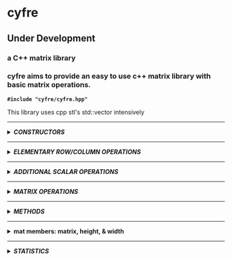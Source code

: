 # cyfre
## Under Development

### a C++ matrix library

### cyfre aims to provide an easy to use c++ matrix library with basic matrix operations.

**```#include "cyfre/cyfre.hpp"```**

This library uses cpp stl's std::vector intensively

--------------------------------------------------

<details>
<summary><b><i>CONSTRUCTORS</i></b></summary>
<br>

<!--=====================================================================================-->
<details>
<summary><b>cyfre::MATRIX_TYPES</b></summary>
<br>
  
  **defined** :
  ```c++
  cyfre::MATRIX_TYPES{IDENTITY,NULLZERO,SCALAR}
  ```

  <br>

  **use :**
  *cyfre::MATRIX_TYPES*
  ex:
  ```c++
  cyfre::NULLZERO // to select
  ```
</details>

<!--=====================================================================================-->
<details>
<summary><b>identity matrix</b></summary>
<br>
  
  **construct an identity matrix**

  ```c++
  cyfre::mat<int> mat_object(cyfre::IDENTITY,3);  /*

  mat_object = [[1,0,0],
                [0,1,0],
                [0,0,1]]

  */
  ```

</details>

<!--=====================================================================================-->
<details>
<summary><b>scalar matrix</b></summary>
<br>
  
  **construct an scalar matrix**

  ```c++
  cyfre::mat<int> mat_object(cyfre::SCALAR,3,7);  /*

  mat_object = [[7,0,0],
                [0,7,0],
                [0,0,7]]

  */
  ```

</details>

<!--=====================================================================================-->
<details>
<summary><b>zero/null matrix</b></summary>
<br>
  
  **construct an zero/null matrix**

  ```c++
  cyfre::mat<int> mat_object(cyfre::NULLZERO,3);  /*

  mat_object = [[0,0,0],
                [0,0,0],
                [0,0,0]]

  */
  ```

</details>

<!--=====================================================================================-->
<details>
<summary><b>shaped matrix with values</b></summary>
<br>
  
  **construct an costum shaped matrix, with initial values**

  ```c++
  cyfre::mat<int> mat_object(1,3,5);  /*

  mat_object = [[5],
                [5],
                [5]]

  */
  ```

</details>

<!--=====================================================================================-->
<details>
<summary><b>defined matrix (row)</b></summary>
<br>
  
  **construct and define a matrix**

  ```c++
  cyfre::mat<int> mat_object({5,10,15,20,25});

  // mat_object = [[5,10,15,20,25]] <-- (1x5 matrix)
  ```

</details>

<!--=====================================================================================-->
<details>
<summary><b>defined matrix (2D)</b></summary>
<br>
  
  **construct and define a matrix**

  ```c++
  cyfre::mat<int> mat_object({
    {1,2,3},
    {4,5,6},
    {7,8,9}
  });

  /*
    mat_object = [[1,2,3],
                  [4,5,6],
                  [7,8,9]]
  */
  ```

</details>

<!--=====================================================================================-->
<details>
<summary><b>read matrix from a txt file</b></summary>
<br>

  *matrix1.txt*

  ```txt
  23 12 53 34 23
  33 77 53 90 28
  87 26 11 24 31
  84 32 73 64 26
  77 88 45 97 86
  ```

  ```c++
  cyfre::mat<int> mat_object("matrix1.txt",' ');  /*

  mat_object = [
    [23,12,53,34,23]
    [33,77,53,90,28]
    [87,26,11,24,31]
    [84,32,73,64,26]
    [77,88,45,97,86]
  ]

  */
  ```

</details>

</details>

--------------------------------------------------

<details>
<summary><b><i>ELEMENTARY ROW/COLUMN OPERATIONS</i></b></summary>
<br>

**ROWS**
- row_swap(size_t,size_t)
- row_scale(S,size_t)
- row_scale(S,size_t,size_t)

**COLUMNS**
- column_swap(size_t,size_t)
- column_scale(S,size_t)
- column_scale(S,size_t,size_t)

<!--=====================================================================================-->
<details>
<summary><b>swaping rows/columns</b></summary>
<br>

**row_swap(row1,row2)**

```c++
cyfre::mat<int> mat_object({
  {1,2,3},
  {4,5,6},
  {7,8,9}
});

mat_object.row_swap(1,2);  /*

mat_object = [[ 1, 2, 3],
              [ 7, 8, 9],
              [ 4, 5, 6]]

*/
```
</details>

<!--=====================================================================================-->
<details>
<summary><b>scaling rows/columns</b></summary>
<br>

**row_scale(scalar_value,row_to_scale)**

```c++
cyfre::mat<int> mat_object({
  {1,2,3},
  {4,5,6},
  {7,8,9}
});

mat_object.row_scale(5,0);  /*

mat_object = [[ 5,10,15],
              [ 4, 5, 6],
              [ 7, 8, 9]]

*/
```
</details>

<!--=====================================================================================-->
<details>
<summary><b>scale a row/column then add the products to another row</b></summary>
<br>

**row_scale(scalar_value,row_to_scale,base_row)**

```c++
cyfre::mat<int> mat_object({
  {1,2,3},
  {4,5,6},
  {0,0,0}
});

mat_object.row_scale(7,0,2);  /*

mat_object = [[ 1, 2, 3],
              [ 4, 5, 6],
              [ 7,14,21]]

*/
```
</details>

</details>

--------------------------------------------------

<details>
<summary><b><i>ADDITIONAL SCALAR OPERATIONS</i></b></summary>
<br>

<!--=====================================================================================-->
<details>
<summary><b>selecting a scalar operation</b></summary>
<br>
  
  **defined** :
  ```c++
  cyfre::SCALAR_OPERATIONS{ADD,SUB,MUL,DIV}
  ```

  <br>

  **use :**
  *cyfre::SCALAR_OPERATION* <br>
  ex:
  ```c++
  cyfre::ADD // to select addition
  ```

<!--=====================================================================================-->
</details>

<details>
<summary><b>matrix scalar operation</b></summary>
<br>

**returns a copy scaled matrix of the original one**

```c++
cyfre::mat<int> mat_object({
  {1,2},
  {3,4}
});

cyfre::mat<int> a = mat_object+2;  /*

a = [[3,4],
     [5,6]]

NOTE : cyfre::mat<int> a = 2+mat_object;  <-- is also a valid expression

*/
```

</details>

<!--=====================================================================================-->
<details>
<summary><b>matrix scalar operation [self]</b></summary>
<br>

**scales all the elements of the matrix using a scalar value [changes the matrix itself]**

```c++
cyfre::mat<int> mat_object({
  {1,2},
  {3,4}
});

mat_object-=2;  /*

mat_object = [[-1,0],
              [ 1,2]]

*/
```

</details>

<!--=====================================================================================-->
<details>
<summary><b>row scalar operation</b></summary>
<br>

**scales all the elements of the row using a scalar value [changes the matrix itself]**

```c++
cyfre::mat<int> mat_object({
  {1,2},
  {3,4}
});

mat_object.scale_row(0,cyfre::MUL,2);  /*

mat_object = [[2,4],
              [3,4]]

*/
```

multiply all elements of the row '0' to 3, changes the original matrix

</details>

<!--=====================================================================================-->
<details>
<summary><b>column scalar operation</b></summary>
<br>

**scales all the elements of the column using a scalar value [changes the matrix itself]**

```c++
cyfre::mat<int> mat_object({
  {2,4},
  {6,8}
});

mat_object.scale_column(1,cyfre::DIV,2);  /*

mat_object = [[2,2],
              [6,4]]

*/
```

divides all elements of the column '1' to 2, changes the original matrix

</details>

<!--=====================================================================================-->
<details>
<summary><b>row to row operation</b></summary>
<br>

**scale a row using another row [changes the matrix itself]**

```c++
cyfre::mat<int> mat_object({
  {1,2,3},
  {4,5,6},
  {7,8,9}
});

mat_object.row_operation(1,cyfre::MUL,2);  /*

mat_object = [[ 1, 2, 3],
              [28,40,54],
              [ 7, 8, 9]]

*/
```
</details>

<!--=====================================================================================-->
<details>
<summary><b>column to column operation</b></summary>
<br>

**scale a column using another column [changes the matrix itself]**

```c++
cyfre::mat<int> mat_object({
  {1,2,3},
  {4,5,6},
  {7,8,9}
});

mat_object.column_operation(2,cyfre::DIV,3); /*

mat_object = [[ 1, 2, 1],
              [ 4, 4, 2],
              [ 7, 8, 3]]

*/
```
</details>

</details>

--------------------------------------------------

<details>
<summary><b><i>MATRIX OPERATIONS</i></b></summary>
<br>

<!--=====================================================================================-->
<details>
<summary><b>matrix addition</b></summary>
<br>

```c++
cyfre::mat<int> A({{ 1, 2, 3},
                   { 4, 5, 6}});

cyfre::mat<int> B({{-1,-2,-3},
                   {-4,-5,-6}});

cyfre::mat<int> C = A+B; /*

C = [[ 0, 0, 0],
     [ 0, 0, 0]]

*/
```
</details>

<!--=====================================================================================-->
<details>
<summary><b>matrix subtraction</b></summary>
<br>

```c++
cyfre::mat<int> A({{10, 1,33},
                   {44,50,12}});

cyfre::mat<int> B({{ 7,19, 5},
                   { 7, 6, 5}});

cyfre::mat<int> C = A-B; /*

C = [[ 3,-18,28],
     [37, 44, 7]]

*/
```
</details>

<!--=====================================================================================-->
<details>
<summary><b>matrix element-by-element division</b></summary>
<br>

```c++
cyfre::mat<int> A({{2,4,6},
                   {8,2,4}});

cyfre::mat<int> B({{1,4,3},
                   {2,2,1}});

cyfre::mat<int> C = A/B; /*

C = [[2,1,2],
     [4,1,4]]

*/
```
</details>

<!--=====================================================================================-->
<details>
<summary><b>hadamard product</b></summary>
<br>

```c++
cyfre::mat<int> A({{2,4,6},
                   {8,2,4}});

cyfre::mat<int> B({{1,4,3},
                   {2,2,1}});

cyfre::mat<int> C = cyfre::hadamard(A,B); /*

C = [[ 2,16,18],
     [16, 4, 4]]

*/

A.hadamard(B); /* faster in some cases because of direct operation on the A matrix

A = [[ 2,16,18],
     [16, 4, 4]]

*/
```
</details>

<!--=====================================================================================-->
<details>
<summary><b>multiplying matrices (dot product)</b></summary>
<br>

```c++
cyfre::mat<int> X({
  { 7,12,13},
  {14, 5,20},
  {66,42,-4}
});

cyfre::mat<int> W({{-3,4,56}});

cyfre::mat<int> Y = X*W;

// C = [[3731,2336,-183]]
```
</details>

</details>

--------------------------------------------------

<details>
<summary><b><i>METHODS</i></b></summary>
<br>

<!--=====================================================================================-->
<details>
<summary><b>sum of all elements</b></summary>
<br>

```c++
cyfre::mat<int> X({
  {1,2,3},
  {4,5,6},
  {7,8,9}
});

int sum = X.total();

// sum = 45

```
</details>

<!--=====================================================================================-->
<details>
<summary><b>sum of the main-diagonal</b></summary>
<br>

```c++
cyfre::mat<int> X({
  {1,2,3},
  {4,5,6},
  {7,8,9}
});

int diag_sum = X.trace();

// diag_sum = 15

```
</details>

<!--=====================================================================================-->
<details>
<summary><b>getting row/column as std::vector</b></summary>
<br>

```c++
cyfre::mat<int> plane({
  {1,2,3},
  {4,5,6},
  {7,8,9}
});

std::vector<int> x = plane.row(1);  
std::vector<int> y = plane.column(1);

/*

x = [4,5,6]
y = [2,5,8]

*/
```
</details>

<!--=====================================================================================-->
<details>
<summary><b>getting row/column as std::vector of std::iterators</b></summary>
<br>

- **you can modify values of rows and columns using a vector of iterator from a matrix**

```c++
cyfre::mat<int> P({
  { 30, 40, 42},
  { 10, 25, 90},
  {102, 88,150}
});

std::vector<typename std::vector<int>::iterator> xaxis = P.row_iterators_r(1);
std::vector<typename std::vector<int>::iterator> yaxis = P.column_iterators_r(1);

for(size_t i=0; i<3; ++i)
{
    *xaxis[i] = 1;
    *yaxis[i] = 1;
}   /*

X = [[30    1    42],
     [1     1     1],
     [102   1   150]]

*/

```

- *for vectors of const_iterator use the method below instead*

```c++
std::vector<typename std::vector<int>::const_iterator> xaxis = P.row_iterators(1);
std::vector<typename std::vector<int>::const_iterator> yaxis = P.column_iterators(1);
```

</details>

<!--=====================================================================================-->
<details>
<summary><b>Transpose of a Matrix</b></summary>
<br>

```c++
cyfre::mat<int> X({
  {1,2,3,4},
  {5,6,7,8},
});

X.transpose();

/*

X = [[1,5],
     [2,6],
     [3,7],
     [4,8]]

*/

```
</details>

<!--=====================================================================================-->
<details>
<summary><b>rasing a matrix to a certain power</b></summary>
<br>

```c++
cyfre::mat<int> X({
  { 7,12,13},
  {14, 5,20},
  {66,42,-4}
});


cyfre::mat<int> X_cubed = cyfre::power(X,3);  /*

X_cubed = [[32427  23838 25975],
           [37818  28389 38636],
           [128454 83358 17402]]

*/

cyfre::mat<int> X_squared = X;
X_squared.power(2); /*

X_squared = [[1047 666  239],
             [1488 1005 202],
             [786  702  1714]]

*/

```
</details>

<!--=====================================================================================-->
<details>
<summary><b>Determinant of a Matrix</b></summary>
<br>

```c++
cyfre::mat<long double> X({
  { 5, 10,-15,  20},
  {30,-35,-40, -45},
  {55, 60, 75, -80},
  {90, 95,100,-105}
});

long double determinant = cyfre::det(X);  /*

determiant = -720000

*/

```
</details>

<!--=====================================================================================-->
<details>
<summary><b>Inverse of a Matrix</b></summary>
<br>

```c++
cyfre::mat<long double> X({
  {23,12,53},
  {33,77,53},
  {87,26,11}
});

X.inv();  /* or  X = cyfre::inv(X);

X = [[0.00196078 -0.00460101 0.0127211],
     [-0.0156863 0.0160925 -0.00195709],
     [0.0215686 -0.00164691 -0.00507736]]

*/

```
</details>

<!--=====================================================================================-->
<details>
<summary><b>Echelon Forms (ref & rref)</b></summary>
<br>

**R***educe* **R***ow* **E***chelon* **F***orm*

```c++
cyfre::mat<int> X({
  {1,2,3,4},
  {5,6,7,8},
  {-2,3,-4,1}
});

X = cyfre::rref(X);

/* or

X.rref();

X = [[1 0 0 -1],
    [0 1 0 1],
    [0 0 1 1]]

*/
```

**R***ow* **E***echelon* **F***orm* : **```X.ref()```** *or* **```X = cyfre::ref(X)```**

</details>

</details>
  
--------------------------------------------------

<details>
<summary><b>mat members: matrix, height, & width</b></summary>
<br>

**operator(i,j)** - performs check of indices, terminates program if indices are out of range

**.matrix[i][j]** - direct access, no checks, faster way

```c++
  cyfre::mat<int> nums(
    {{1,2,3},
     {4,5,6},
     {7,8,9}
  });
  
  for(size_t i=0; i<nums.height; ++i)
  {
    for(size_t j=0; j<nums.width; ++j)
    {
      /* operator() */

      nums(i,j)*=2;
      std::cout<<nums(i,j)<<'\t';


      /* direct access

      nums.matrix[i][j]*=2;
      std::cout<<nums.matrix[i][j]<<'\t';

      */
    }
    std::cout<<'\n';
  }

```

**output :**
```
2       4       6
8       10      12
14      16      18
```
  
</details>

--------------------------------------------------

<details>
<summary><b><i>STATISTICS</i></b></summary>
<br>

<!--=====================================================================================-->
<details>
<summary><b>mean, median, mode</b></summary>
<br>

```c++
cyfre::mat<short> X({
  {7,2,4},
  {4,7,6},
  {7,4,9}
});

long double mean   = cyfre::sts::mean(X);
long double median = cyfre::sts::median(X);

std::pair<size_t,std::vector<short>> getmode = cyfre::sts::mode(X);

size_t numbers_of_modes  = getmode.second.size();
size_t modes_occurrence  = getmode.first;

std::vector<short> modes = getmode.second;

/*
  mean = 3.22222
  median = 7
  numbers_of_modes = 2
  modes_occurrence = 3
  modes = [7,4]
*/

```
</details>

<!--=====================================================================================-->
<details>
<summary><b>sum of squares, variance, standard deviation</b></summary>
<br>

```c++
cyfre::mat<short> X({7,2,4,3,9});

long double
  sum_of_square      = cyfre::sts::sofs(X,cyfre::SAMPLE),
  variance           = cyfre::sts::variance(X,cyfre::SAMPLE),
  standard_deviation = cyfre::sts::stddvn(X,cyfre::SAMPLE);;

/*
  sum_of_square = 34
  variance = 8.5
  standard_deviation = 2.91548

  for population use 'cyfre::POPULATION' instead
*/
```
</details>

</details>